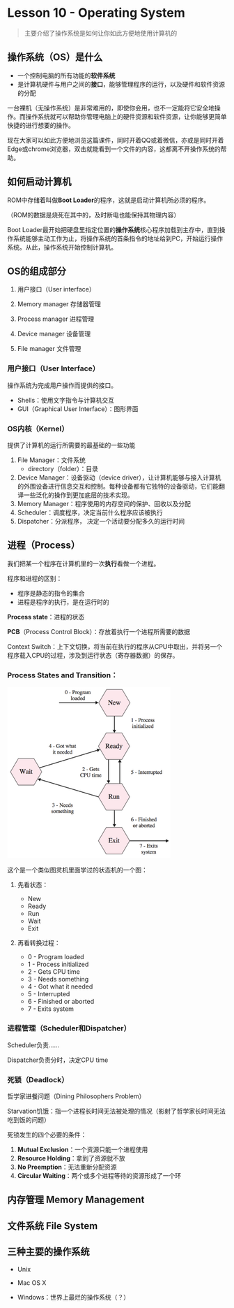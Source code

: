 # Lesson 10 - Operating System

> 主要介绍了操作系统是如何让你如此方便地使用计算机的

## 操作系统（OS）是什么

- 一个控制电脑的所有功能的**软件系统**
- 是计算机硬件与用户之间的**接口**，能够管理程序的运行，以及硬件和软件资源的分配

一台裸机（无操作系统）是非常难用的，即使你会用，也不一定能将它安全地操作。而操作系统就可以帮助你管理电脑上的硬件资源和软件资源，让你能够更简单快捷的进行想要的操作。

现在大家可以如此方便地浏览这篇课件，同时开着QQ或着微信，亦或是同时开着Edge或chrome浏览器，双击就能看到一个文件的内容，这都离不开操作系统的帮助。

 

## 如何启动计算机

ROM中存储着叫做**Boot Loader**的程序，这就是启动计算机所必须的程序。

（ROM的数据是烧死在其中的，及时断电也能保持其物理内容）

Boot Loader最开始把硬盘里指定位置的**操作系统**核心程序加载到主存中，直到操作系统能够主动工作为止，将操作系统的首条指令的地址给到PC，开始运行操作系统。从此，操作系统开始控制计算机。



## OS的组成部分

1. 用户接口（User interface）

2. Memory manager 存储器管理

3. Process manager 进程管理

4. Device manager 设备管理

5. File manager 文件管理



### 用户接口（User Interface）

操作系统为完成用户操作而提供的接口。

- Shells：使用文字指令与计算机交互
- GUI（Graphical User Interface）：图形界面



### OS内核（Kernel）

提供了计算机的运行所需要的最基础的一些功能

1. File Manager：文件系统
   - directory（folder）：目录
2. Device Manager：设备驱动（device driver），让计算机能够与接入计算机的外围设备进行信息交互和控制。每种设备都有它独特的设备驱动，它们能翻译一些泛化的操作到更加底层的技术实现。
3. Memory Manager：程序使用的内存空间的保护、回收以及分配
4. Scheduler：调度程序，决定当前什么程序应该被执行
5. Dispatcher：分派程序， 决定一个活动要分配多久的运行时间



## 进程（Process）

我们把某一个程序在计算机里的一次**执行**看做一个进程。

程序和进程的区别：

- 程序是静态的指令的集合
- 进程是程序的执行，是在运行时的

**Process state**：进程的状态

**PCB**（Process Control Block）：存放着执行一个进程所需要的数据

Context Switch：上下文切换，将当前在执行的程序从CPU中取出，并将另一个程序载入CPU的过程，涉及到运行状态（寄存器数据）的保存。



### Process States and Transition：

<img src="./imgs/L10_1.png" alt="L10_1" style="zoom:67%;" />

这个是一个类似图灵机里面学过的状态机的一个图：

1. 先看状态：
   - New
   - Ready
   - Run
   - Wait
   - Exit

2. 再看转换过程：
   - 0 - Program loaded
   - 1 - Process initialized
   - 2 - Gets CPU time
   - 3 - Needs something
   - 4 - Got what it needed
   - 5 - Interrupted
   - 6 - Finished or aborted
   - 7 - Exits system



### 进程管理（Scheduler和Dispatcher）

Scheduler负责……

Dispatcher负责分时，决定CPU time



### 死锁（Deadlock）

哲学家进餐问题（Dining Philosophers Problem）

Starvation饥饿：指一个进程长时间无法被处理的情况（影射了哲学家长时间无法吃到饭的问题）

死锁发生的四个必要的条件：

1. **Mutual Exclusion**：一个资源只能一个进程使用
2. **Resource Holding**：拿到了资源就不放
3. **No Preemption**：无法重新分配资源
4. **Circular Waiting**：两个或多个进程等待的资源形成了一个环



## 内存管理 Memory Management





## 文件系统 File System





## 三种主要的操作系统

- Unix

- Mac OS X

- Windows：世界上最烂的操作系统（？）
